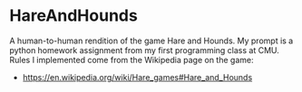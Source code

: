 # HareAndHounds
A human-to-human rendition of the game Hare and Hounds.
My prompt is a python homework assignment from my first programming class at CMU.
Rules I implemented come from the Wikipedia page on the game:
* https://en.wikipedia.org/wiki/Hare_games#Hare_and_Hounds
